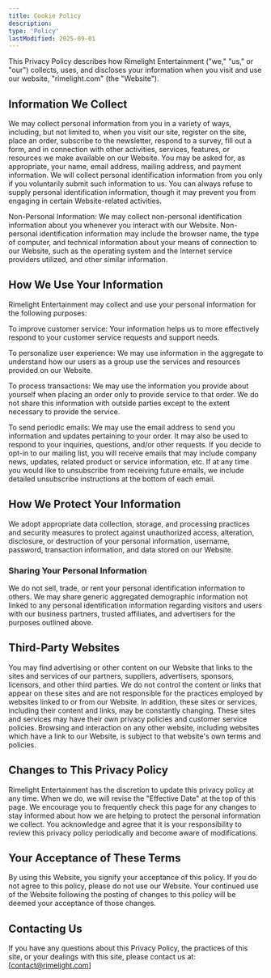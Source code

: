 ```yaml
---
title: Cookie Policy
description:
type: 'Policy'
lastModified: 2025-09-01
---
```


This Privacy Policy describes how Rimelight Entertainment ("we," "us," or "our") collects, uses, and discloses your information when you visit and use our website, "rimelight.com" (the "Website").

## Information We Collect
We may collect personal information from you in a variety of ways, including, but not limited to, when you visit our site, register on the site, place an order, subscribe to the newsletter, respond to a survey, fill out a form, and in connection with other activities, services, features, or resources we make available on our Website. You may be asked for, as appropriate, your name, email address, mailing address, and payment information. We will collect personal identification information from you only if you voluntarily submit such information to us. You can always refuse to supply personal identification information, though it may prevent you from engaging in certain Website-related activities.

Non-Personal Information: We may collect non-personal identification information about you whenever you interact with our Website. Non-personal identification information may include the browser name, the type of computer, and technical information about your means of connection to our Website, such as the operating system and the Internet service providers utilized, and other similar information.


## How We Use Your Information
Rimelight Entertainment may collect and use your personal information for the following purposes:

To improve customer service: Your information helps us to more effectively respond to your customer service requests and support needs.

To personalize user experience: We may use information in the aggregate to understand how our users as a group use the services and resources provided on our Website.

To process transactions: We may use the information you provide about yourself when placing an order only to provide service to that order. We do not share this information with outside parties except to the extent necessary to provide the service.

To send periodic emails: We may use the email address to send you information and updates pertaining to your order. It may also be used to respond to your inquiries, questions, and/or other requests. If you decide to opt-in to our mailing list, you will receive emails that may include company news, updates, related product or service information, etc. If at any time you would like to unsubscribe from receiving future emails, we include detailed unsubscribe instructions at the bottom of each email.


## How We Protect Your Information
We adopt appropriate data collection, storage, and processing practices and security measures to protect against unauthorized access, alteration, disclosure, or destruction of your personal information, username, password, transaction information, and data stored on our Website.

### Sharing Your Personal Information
We do not sell, trade, or rent your personal identification information to others. We may share generic aggregated demographic information not linked to any personal identification information regarding visitors and users with our business partners, trusted affiliates, and advertisers for the purposes outlined above.

## Third-Party Websites
You may find advertising or other content on our Website that links to the sites and services of our partners, suppliers, advertisers, sponsors, licensors, and other third parties. We do not control the content or links that appear on these sites and are not responsible for the practices employed by websites linked to or from our Website. In addition, these sites or services, including their content and links, may be constantly changing. These sites and services may have their own privacy policies and customer service policies. Browsing and interaction on any other website, including websites which have a link to our Website, is subject to that website's own terms and policies.

## Changes to This Privacy Policy
Rimelight Entertainment has the discretion to update this privacy policy at any time. When we do, we will revise the "Effective Date" at the top of this page. We encourage you to frequently check this page for any changes to stay informed about how we are helping to protect the personal information we collect. You acknowledge and agree that it is your responsibility to review this privacy policy periodically and become aware of modifications.

## Your Acceptance of These Terms
By using this Website, you signify your acceptance of this policy. If you do not agree to this policy, please do not use our Website. Your continued use of the Website following the posting of changes to this policy will be deemed your acceptance of those changes.

## Contacting Us
If you have any questions about this Privacy Policy, the practices of this site, or your dealings with this site, please contact us at: [contact@rimelight.com]